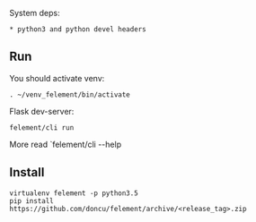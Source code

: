 System deps:

    * python3 and python devel headers

## Run

You should activate venv:

    . ~/venv_felement/bin/activate

Flask dev-server:

    felement/cli run

More read `felement/cli --help

## Install

    virtualenv felement -p python3.5
    pip install https://github.com/doncu/felement/archive/<release_tag>.zip